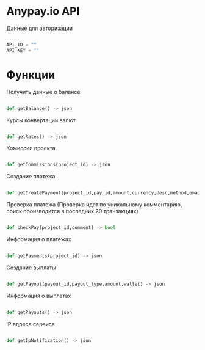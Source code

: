 # Anypay.io API

Данные для авторизации

```python 

API_ID = ""
API_KEY = ""

```

<h1>Функции</h1>


Получить данные о балансе
```python

def getBalance() -> json

```

Курсы конвертации валют
```python

def getRates() -> json

```

Комиссии проекта
```python

def getCommissions(project_id) -> json

```

Создание платежа
```python

def getCreatePayment(project_id,pay_id,amount,currency,desc,method,email) -> json

```

Проверка платежа (Проверка идет по уникальному комментарию, поиск производится в последних 20 транзакциях)
```python

def checkPay(project_id,comment) -> bool

```

Информация о платежах
```python

def getPayments(project_id) -> json

```

Создание выплаты
```python

def getPayout(payout_id,payout_type,amount,wallet) -> json

```

Информация о выплатах
```python

def getPayouts() -> json

```

IP адреса сервиса
```python

def getIpNotification() -> json

```
